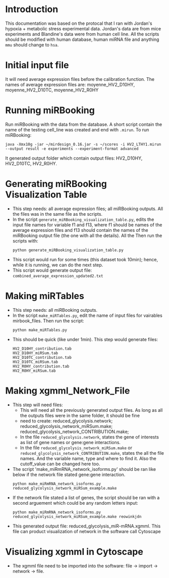 # Introduction
This documentation was based on the protocal that I ran with Jordan's hypoxia + metabolic stress experimental data. Jordan's data are from mice experiments and Blandine's data were from human cell line. All the scripts should be modified with human database, human miRNA file and anything `mmu` should change to `hsa`. 

# Initial input file 
It will need average expression files before the calibration function.
The names of average expression files are: moyenne_HV2_D10HY, moyenne_HV2_D10TC, moyenne_HV2_R0HY

# Running miRBooking
Run miRBooking with the data from the database.
A short script contain the name of the testing cell_line was created and end with ```.mirun```. To run miRBooking: 
```
java -Xmx10g -jar ~/mirdesign_0.16.jar -s ~/scores -i HV2_LTHY1.mirun --output result -e experiments --experiment-format advanced
```
It generated output folder which contain output files: HV2_D10HY, HV2_D10TC, HV2_R0HY.  


# Generating miRBooking Visualization Table
- This step needs: all average expression files; all miRBooking outputs. All the files was in the same file as the scripts.  
- In the script `generate_miRBooking_visualization_table.py`, edits the input file names for variable f1 and f13, where f1 should be names of the average expression files and f13 should contain the names of the miRBooking output file (the one with all the details). All the  Then run the scripts with:
  ```
  python generate_miRBooking_visualization_table.py
  ```
-  This script would run for some times (this dataset took 10min); hence, while it is running, we can do the next step.
- This script would generate output file: ```combined_average_expression_updated2.txt``` 

# Making miRTables
- This step needs: all miRBooking outputs.
- In the script `make_miRTables.py`, edit the name of input files for vairables mirbook_files. Then run the script: 
  ```
  python make_miRTables.py
  ```
- This should be quick (like under 1min). This step would generate files: 
  ```               
  HV2_D10HY_contribution.tab                        
  HV2_D10HY_miRSum.tab                                     
  HV2_D10TC_contribution.tab 
  HV2_D10TC_miRSum.tab
  HV2_R0HY_contribution.tab
  HV2_R0HY_miRSum.tab
  ```

# Making xgmml_Network_File
- This step will need files:
  - This will need all the previously generated output files. As long as all the outputs files were in the same folder, it should be fine
  - need to create: reduced_glycolysis.network; reduced_glycolysis_network_miRSum.make;  reduced_glycolysis_network_CONTRIBUTION.make;
  - In the file `reduced_glycolysis.network`, states the gene of interests as list of gene names or gene:gene interactions. 
  - In the file `reduced_glycolysis_network_miRSum.make` or `reduced_glycolysis_network_CONTRIBUTION.make`, states the all the file names. And the variable name, type and where to find it. Also the cutoff_value can be changed here too.
- The script 'make_miRmRNA_network_isoforms.py' should be ran like below if the network file stated gene:gene interaction. 
  ```
  python make_miRmRNA_network_isoforms.py reduced_glycolysis_network_miRSum_example.make
  ```
- If the network file stated a list of genes, the script should be ran with a second arguement which could be any random letters input:
  ```
  python make_miRmRNA_network_isoforms.py reduced_glycolysis_network_miRSum_example.make reowinkjdn
  ```
- This generated output file: reduced_glycolysis_miR-mRNA.xgmml. This file can product visualization of network in the software call Cytoscape 

# Visualizing xgmml in Cytoscape
- The xgmml file need to be imported into the software: file -> import -> network -> file. 
